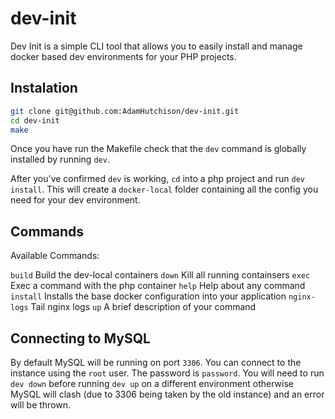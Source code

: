 # dev-init

Dev Init is a simple CLI tool that allows you to easily install and manage docker based dev environments for your PHP projects.

## Instalation

```bash
git clone git@github.com:AdamHutchison/dev-init.git
cd dev-init
make
```
Once you have run the Makefile check that the `dev` command is globally installed by running `dev`.

After you've confirmed `dev` is working, `cd` into a php project and run `dev install`. This will create a `docker-local` folder containing all the config you need for your dev environment.

## Commands

Available Commands:

`build`       Build the dev-local containers
`down`        Kill all running containsers
`exec`        Exec a command with the php container
`help`        Help about any command
`install`     Installs the base docker configuration into your application
`nginx-logs`  Tail nginx logs
`up`         A brief description of your command

## Connecting to MySQL
By default MySQL will be running on port `3306`. You can connect to the instance using the `root` user. The password is `password`. You will need to run `dev down` before running `dev up` on a different environment otherwise MySQL will clash (due to 3306 being taken by the old instance) and an error will be thrown.
